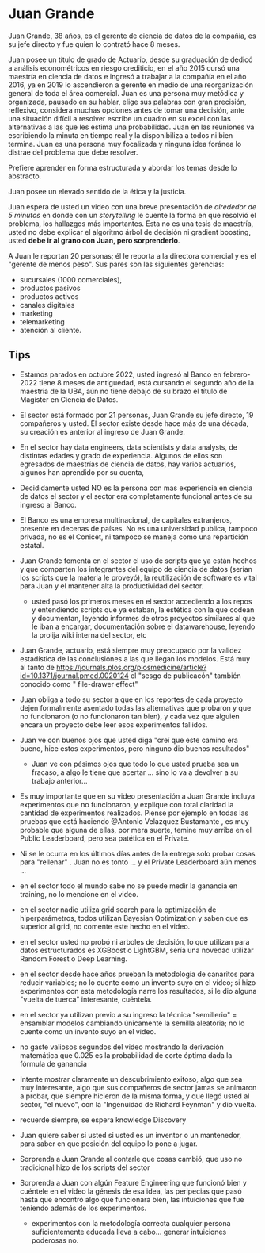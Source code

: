 # Juan Grande

Juan Grande, 38 años, es el gerente de ciencia de datos de la compañía, es su jefe directo y fue quien lo contrató hace 8 meses.

Juan posee un título de grado de Actuario, desde su graduación de dedicó a análisis econométricos en riesgo crediticio, en el año 2015 cursó una maestría en ciencia de datos e ingresó a trabajar a la compañía en el año 2016, ya en 2019 lo ascendieron a gerente en medio de una reorganización general de toda el área comercial. Juan es una persona muy metódica y organizada, pausado en su hablar, elige sus palabras con gran precisión, reflexivo, considera muchas opciones antes de tomar una decisión, ante una situación difícil a resolver escribe un cuadro en su excel con las alternativas a las que les estima una probabilidad. Juan en las reuniones va escribiendo la minuta en tiempo real y la disponibiliza a todos ni bien termina. Juan es una persona muy focalizada y ninguna idea foránea lo distrae del problema que debe resolver.

Prefiere aprender en forma estructurada y abordar los temas desde lo abstracto.

Juan posee un elevado sentido de la ética y la justicia.

Juan espera de usted un video con una breve presentación de _alrededor de 5 minutos_ en donde con un _storytelling_ le cuente la forma en que resolvió el problema, los hallazgos más importantes. Esta no es una tesis de maestría, usted no debe explicar el algoritmo árbol de decisión ni gradient boosting, usted **debe ir al grano con Juan, pero sorprenderlo**.

A Juan le reportan 20 personas; él le reporta a la directora comercial y es el "gerente de menos peso". Sus
pares son las siguientes gerencias:

* sucursales (1000 comerciales), 
* productos pasivos
* productos activos
* canales digitales
* marketing
* telemarketing 
* atención al cliente.


## Tips

* Estamos parados en octubre 2022, usted ingresó al Banco en febrero-2022 tiene 8 meses de antiguedad, está cursando el segundo año de la maestria de la UBA, aún no tiene debajo de su brazo el título de Magister en Ciencia de Datos.
* El sector está formado por 21 personas, Juan Grande su jefe directo, 19 compañeros y usted. El sector existe desde hace más de una década, su creación es anterior al ingreso de Juan Grande.
* En el sector hay data engineers, data scientists y data analysts, de distintas edades y grado de experiencia. Algunos de ellos son egresados de maestrías de ciencia de datos, hay varios actuarios, algunos han aprendido por su cuenta,
* Decididamente usted NO es la persona con mas experiencia en ciencia de datos el sector y el sector era completamente funcional antes de su ingreso al Banco.
* El Banco es una empresa multinacional, de capitales extranjeros, presente en decenas de países. No es una universidad publica, tampoco privada, no es el Conicet, ni tampoco se maneja como una repartición estatal.


* Juan Grande fomenta en el sector el uso de scripts que ya están hechos y que comparten los integrantes del equipo de ciencia de datos (serían los scripts que la materia le proveyó), la reutilización de software es vital para Juan y el mantener alta la productividad del sector.
    * usted pasó los primeros meses en el sector accediendo a los repos y entendiendo scripts que ya estaban, la estética con la que codean y documentan, leyendo informes de otros proyectos similares al que le iban a encargar, documentación sobre el datawarehouse, leyendo la prolija wiki interna del sector, etc


* Juan Grande, actuario, está siempre muy preocupado por la validez estadística de las conclusiones a las que llegan los modelos. Está muy al tanto de https://journals.plos.org/plosmedicine/article?id=10.1371/journal.pmed.0020124 el "sesgo de publicacón" también conocido como " file-drawer effect"
* Juan obliga a todo su sector a que en los reportes de cada proyecto dejen formalmente asentado todas las alternativas que probaron y que no funcionaron (o no funcionaron tan bien), y cada vez que alguien encara un proyecto debe leer esos experimentos fallidos.
* Juan ve con buenos ojos que usted diga "creí que este camino era bueno, hice estos experimentos, pero ninguno dio buenos resultados"
    * Juan ve con pésimos ojos que todo lo que usted prueba sea un fracaso, a algo le tiene que acertar ... sino lo va a devolver a su trabajo anterior...
* Es muy importante que en su video presentación a Juan Grande incluya experimentos que no funcionaron, y explique con total claridad la cantidad de experimentos realizados. Piense por ejemplo en todas las pruebas que está haciendo @Antonio Velazquez Bustamante , es muy probable que alguna de ellas, por mera suerte, temine muy arriba en el Public Leaderboard, pero sea patética en el Private.
* Ni se le ocurra en los últimos días antes de la entrega solo probar cosas para "rellenar" . Juan no es tonto ... y el Private Leaderboard aún menos ...


* en el sector todo el mundo sabe no se puede medir la ganancia en training, no lo mencione en el video. 
* en el sector nadie utiliza grid search para la optimización de hiperparámetros, todos utilizan Bayesian Optimization y saben que es  superior al grid, no comente este hecho en el video.
* en el sector usted no probó ni arboles de decisión, lo que utilizan para datos estructurados es XGBoost o LightGBM, sería una novedad utilizar Random Forest o Deep Learning.
* en el sector desde hace años prueban la metodología de canaritos para reducir variables; no lo cuente como un invento suyo en el video; si hizo experimentos con esta metodología narre los resultados, si le dio alguna "vuelta de tuerca" interesante, cuéntela.
* en el sector ya utilizan previo a su ingreso la técnica "semillerio" = ensamblar modelos cambiando únicamente la semilla aleatoria; no lo cuente como un invento suyo en el video.
* no gaste valiosos segundos del video mostrando la derivación matemática que 0.025 es la probabilidad de corte óptima dada la fórmula de ganancia


* Intente mostrar claramente un descubrimiento exitoso, algo que sea muy interesante, algo que sus compañeros de sector jamas se animaron a probar, que siempre hicieron de la misma forma, y que llegó usted al sector, "el nuevo", con la "Ingenuidad de Richard Feynman" y dio vuelta. 
* recuerde siempre, se espera knowledge Discovery
* Juan quiere saber si usted si usted es un inventor o un mantenedor, para saber en que posición del equipo lo pone a jugar.
* Sorprenda a Juan Grande al contarle que cosas cambió, que uso no tradicional hizo de los scripts del sector
* Sorprenda a Juan con algún Feature Engineering que funcionó bien y cuéntele en el video la génesis de esa idea, las peripecias que pasó hasta que encontró algo que funcionara bien, las intuiciones que fue teniendo además de los experimentos.
    * experimentos con la metodología correcta cualquier persona suficientemente educada lleva a cabo... generar intuiciones poderosas no.
